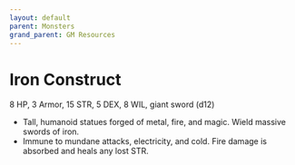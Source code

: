 ```yaml
---
layout: default
parent: Monsters
grand_parent: GM Resources
---
```


# Iron Construct

8 HP, 3 Armor, 15 STR, 5 DEX, 8 WIL, giant sword (d12)

- Tall, humanoid statues forged of metal, fire, and magic. Wield massive swords of iron.
- Immune to mundane attacks, electricity, and cold. Fire damage is absorbed and heals any lost STR.